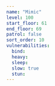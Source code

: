 ```yaml
---
name: "Mimic"
level: 100
start_floor: 61
end_floor: 69
patrol: false
sort_order: 10
vulnerabilities:
  bind: 
  heavy: 
  sleep: 
  slow: true
  stun: 
---
```


